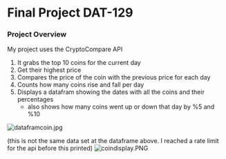 # Final Project DAT-129

### Project Overview

My project uses the CryptoCompare API
1. It grabs the top 10 coins for the current day
2. Get their highest price
3. Compares the price of the coin with the previous price for each day
4. Counts how many coins rise and fall per day
5. Displays a datafram showing the dates with all the coins and their percentages
    - also shows how many coins went up or down that day by %5 and %10




![dataframcoin.jpg](attachment:dataframcoin.jpg)

    
(this is not the same data set at the dataframe above. I reached a rate limit for the api before this printed)
![coindisplay.PNG](attachment:coindisplay.PNG)


```python

```
